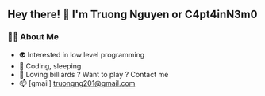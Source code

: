 ## Hey there! 👋 I'm Truong Nguyen or C4pt4inN3m0

### 👨‍💻 About Me
- 👽 Interested in low level programming
- 💜 Coding, sleeping
- 👿 Loving billiards ? Want to play ? Contact me
- 📫 [gmail] truongng201@gmail.com
